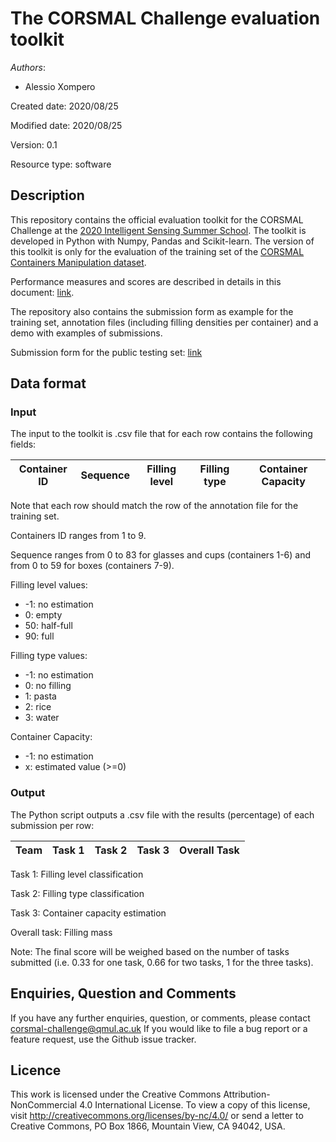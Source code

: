 # The CORSMAL Challenge evaluation toolkit

*Authors*:
* Alessio Xompero

Created date: 2020/08/25

Modified date: 2020/08/25

Version: 0.1

Resource type: software

## Description

This repository contains the official evaluation toolkit for the CORSMAL Challenge 
at the [2020 Intelligent Sensing Summer School](http://cis.eecs.qmul.ac.uk/school2020.html).
The toolkit is developed in Python with Numpy, Pandas and Scikit-learn.
The version of this toolkit is only for the evaluation of the training set of the
[CORSMAL Containers Manipulation dataset](http://corsmal.eecs.qmul.ac.uk/containers_manip.html).

Performance measures and scores are described in details in this document: 
[link](docs/2020_CORSMAL_Challenge_PerformanceScores.pdf).

The repository also contains the submission form as example for the training set,
annotation files (including filling densities per container) and a demo with examples of submissions.

Submission form for the public testing set: [link]()

## Data format

### Input

The input to the toolkit is .csv file that for each row contains the following
fields:

| Container ID | Sequence | Filling level | Filling type | Container Capacity |
|--------------|----------|---------------|--------------|--------------------|

Note that each row should match the row of the annotation file for the training set.

Containers ID ranges from 1 to 9.

Sequence ranges from 0 to 83 for glasses and cups (containers 1-6) and from 0 to 59
for boxes (containers 7-9).

Filling level values:
* -1: no estimation
*  0: empty
* 50: half-full
* 90: full

Filling type values:
* -1: no estimation
*  0: no filling
*  1: pasta
*  2: rice
*  3: water

Container Capacity:
* -1: no estimation
*  x: estimated value (>=0)

### Output

The Python script outputs a .csv file with the results (percentage) of each submission per row: 

| Team | Task 1 | Task 2 | Task 3 | Overall Task |
|------|--------|--------|--------|--------------|


Task 1: Filling level classification

Task 2: Filling type classification

Task 3: Container capacity estimation

Overall task: Filling mass 


Note: The  final score will be weighed based on the number of tasks submitted 
(i.e. 0.33 for one task, 0.66 for two tasks, 1 for the three tasks).

## Enquiries, Question and Comments

If you have any further enquiries, question, or comments, please contact 
corsmal-challenge@qmul.ac.uk If you would like to 
file a bug report or a feature request, use the Github issue tracker. 


## Licence

This work is licensed under the Creative Commons Attribution-NonCommercial 4.0 
International License. To view a copy of this license, visit 
http://creativecommons.org/licenses/by-nc/4.0/ or send a letter to 
Creative Commons, PO Box 1866, Mountain View, CA 94042, USA.

